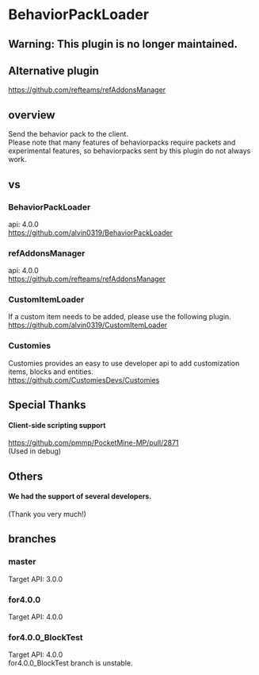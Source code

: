 # BehaviorPackLoader
## Warning: This plugin is no longer maintained.
## Alternative plugin  
https://github.com/refteams/refAddonsManager
## overview
Send the behavior pack to the client.  
Please note that many features of behaviorpacks require packets and experimental features, so behaviorpacks sent by this plugin do not always work.

## vs
### BehaviorPackLoader
api: 4.0.0  
https://github.com/alvin0319/BehaviorPackLoader
### refAddonsManager
api: 4.0.0  
https://github.com/refteams/refAddonsManager  
### CustomItemLoader
If a custom item needs to be added, please use the following plugin.  
https://github.com/alvin0319/CustomItemLoader
### Customies
Customies provides an easy to use developer api to add customization items, blocks and entities.  
https://github.com/CustomiesDevs/Customies  

## Special Thanks
#### Client-side scripting support  
https://github.com/pmmp/PocketMine-MP/pull/2871  
(Used in debug)  

## Others
#### We had the support of several developers.  
  
(Thank you very much!)  

## branches
### master
Target API: 3.0.0  
### for4.0.0
Target API: 4.0.0  
### for4.0.0_BlockTest
Target API: 4.0.0  
for4.0.0_BlockTest branch is unstable.
